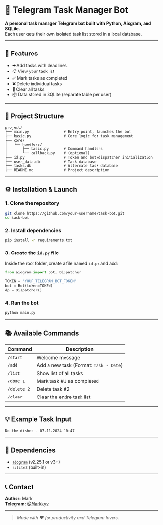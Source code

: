 # 📝 Telegram Task Manager Bot

**A personal task manager Telegram bot built with Python, Aiogram, and SQLite.**  
Each user gets their own isolated task list stored in a local database.

---

## 🚀 Features

- ➕ Add tasks with deadlines  
- 📋 View your task list  
- ✅ Mark tasks as completed  
- ❌ Delete individual tasks  
- 🧹 Clear all tasks  
- 📦 Data stored in SQLite (separate table per user)

---

## 📂 Project Structure

```
project/
├── main.py                # Entry point, launches the bot
├── basic.py               # Core logic for task management
├── core/
│   └── handlers/
│       ├── basic.py       # Command handlers
│       └── callback.py    # (optional)
├── id.py                  # Token and bot/dispatcher initialization
├── user_data.db           # Task database
├── tasks.db               # Alternate task database
├── README.md              # Project description
```

---

## ⚙️ Installation & Launch

### 1. Clone the repository
```bash
git clone https://github.com/your-username/task-bot.git
cd task-bot
```

### 2. Install dependencies
```bash
pip install -r requirements.txt
```

### 3. Create the `id.py` file
Inside the root folder, create a file named `id.py` and add:
```python
from aiogram import Bot, Dispatcher

TOKEN = 'YOUR_TELEGRAM_BOT_TOKEN'
bot = Bot(token=TOKEN)
dp = Dispatcher()
```

### 4. Run the bot
```bash
python main.py
```

---

## 📚 Available Commands

| Command     | Description                         |
|-------------|-------------------------------------|
| `/start`    | Welcome message                     |
| `/add`      | Add a new task (Format: `Task - Date`) |
| `/list`     | Show list of all tasks              |
| `/done 1`   | Mark task #1 as completed           |
| `/delete 2` | Delete task #2                      |
| `/clear`    | Clear the entire task list          |

---

## 💡 Example Task Input

```
Do the dishes - 07.12.2024 10:47
```

---

## 📌 Dependencies

- [`aiogram`](https://pypi.org/project/aiogram/) (v2.25.1 or v3+)
- `sqlite3` (built-in)

---

## 📞 Contact

**Author:** Mark  
**Telegram:** [@Markkyv](https://t.me/Markkyv)

---

> _Made with ❤️ for productivity and Telegram lovers._

